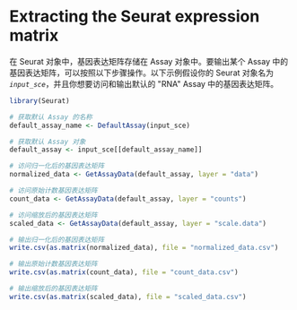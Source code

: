 # Extracting the Seurat expression matrix

在 Seurat 对象中，基因表达矩阵存储在 Assay 对象中。要输出某个 Assay 中的基因表达矩阵，可以按照以下步骤操作。以下示例假设你的 Seurat 对象名为 *`input_sce`*，并且你想要访问和输出默认的 "RNA" Assay 中的基因表达矩阵。



```R
library(Seurat)

# 获取默认 Assay 的名称
default_assay_name <- DefaultAssay(input_sce)

# 获取默认 Assay 对象
default_assay <- input_sce[[default_assay_name]]

# 访问归一化后的基因表达矩阵
normalized_data <- GetAssayData(default_assay, layer = "data")

# 访问原始计数基因表达矩阵
count_data <- GetAssayData(default_assay, layer = "counts")

# 访问缩放后的基因表达矩阵
scaled_data <- GetAssayData(default_assay, layer = "scale.data")

# 输出归一化后的基因表达矩阵
write.csv(as.matrix(normalized_data), file = "normalized_data.csv")

# 输出原始计数基因表达矩阵
write.csv(as.matrix(count_data), file = "count_data.csv")

# 输出缩放后的基因表达矩阵
write.csv(as.matrix(scaled_data), file = "scaled_data.csv")
```

